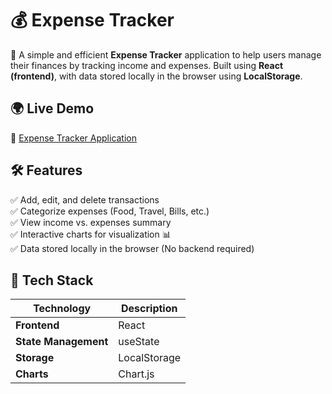 # 💰 Expense Tracker  

🚀 A simple and efficient **Expense Tracker** application to help users manage their finances by tracking income and expenses. Built using **React (frontend)**, with data stored locally in the browser using **LocalStorage**.  


## 🌍 Live Demo  
🔗 [Expense Tracker Application](https://expense-trackero.netlify.app/) 


## 🛠️ Features  
✅ Add, edit, and delete transactions  
✅ Categorize expenses (Food, Travel, Bills, etc.)  
✅ View income vs. expenses summary  
✅ Interactive charts for visualization 📊  
✅ Data stored locally in the browser (No backend required)  


## 🚀 Tech Stack  
| Technology | Description |
|------------|------------|
| **Frontend**  | React |
| **State Management** |  useState |
| **Storage**  | LocalStorage |
| **Charts**   | Chart.js  |
